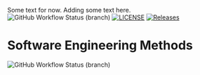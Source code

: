 Some text for now.
Adding some text here.
![GitHub Workflow Status (branch)](https://img.shields.io/github/actions/workflow/status/40667068/sem/main.yml?branch=master)
[![LICENSE](https://img.shields.io/github/license/40667068/sem.svg?style=flat-square)](https://github.com/40667068/sem/blob/master/LICENSE)
[![Releases](https://img.shields.io/github/release/40667068/sem/all.svg?style=flat-square)](https://github.com/40667068/sem/releases)
# Software Engineering Methods
![GitHub Workflow Status (branch)](https://img.shields.io/github/actions/workflow/status/40667068/sem/main.yml?branch=develop)